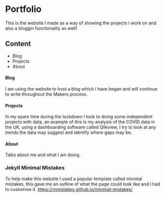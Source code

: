 # Portfolio

This is the website I made as a way of showing the projects I work on and also a bloggin functionality as well!

## Content
- Blog
- Projects
- About

#### Blog
I am using the website to host a blog which I have began and will continue to write throughout the Makers process.

#### Projects
In my spare time during the lockdown I took to doing some independent projects with data, an example of this is my analysis of the COVID data in the UK, using a dashboarding software called Qlikview, I try to look at any trends the data may suggest and identify where gaps may be.

#### About
Talks about me and what I am doing.

### Jekyll Minimal Mistakes

To help make this website I used a popular template called minimal mistakes, this gave me an outline of what the page could look like and I had to customise it.
https://mmistakes.github.io/minimal-mistakes/




